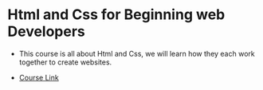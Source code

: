 # Html and Css for Beginning web Developers
- This course is all about Html and Css, we will learn how they each work together to create websites.

* [Course Link](https://www.udemy.com/html-and-css-for-beginning-web-developers/learn/v4/overview)
